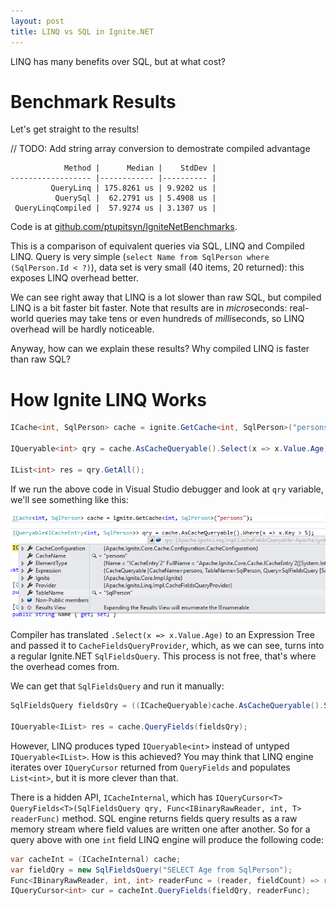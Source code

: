 ```yaml
---
layout: post
title: LINQ vs SQL in Ignite.NET
---
```


LINQ has many benefits over SQL, but at what cost?

# Benchmark Results

Let's get straight to the results!

// TODO: Add string array conversion to demostrate compiled advantage

```
            Method |      Median |    StdDev |
------------------ |------------ |---------- |
         QueryLinq | 175.8261 us | 9.9202 us |
          QuerySql |  62.2791 us | 5.4908 us |
 QueryLinqCompiled |  57.9274 us | 3.1307 us |
```

Code is at [github.com/ptupitsyn/IgniteNetBenchmarks](https://github.com/ptupitsyn/IgniteNetBenchmarks/blob/master/IgniteLinqBenchmark.cs).

This is a comparison of equivalent queries via SQL, LINQ and Compiled LINQ.
Query is very simple (`select Name from SqlPerson where (SqlPerson.Id < ?)`), data set is very small (40 items, 20 returned): this exposes LINQ overhead better.

We can see right away that LINQ is a lot slower than raw SQL, but compiled LINQ is a bit faster bit faster.
Note that results are in *micro*seconds: real-world queries may take tens or even hundreds of *milli*seconds, so LINQ overhead will be hardly noticeable.

Anyway, how can we explain these results? Why compiled LINQ is faster than raw SQL?

# How Ignite LINQ Works

```cs
ICache<int, SqlPerson> cache = ignite.GetCache<int, SqlPerson>("persons");

IQueryable<int> qry = cache.AsCacheQueryable().Select(x => x.Value.Age);

IList<int> res = qry.GetAll();
```

If we run the above code in Visual Studio debugger and look at `qry` variable, we'll see something like this:

![ICacheQueryable Debug View](../images/Linq-vs-Sql/ICacheQueryable-debug.png)

Compiler has translated `.Select(x => x.Value.Age)` to an Expression Tree and passed it to `CacheFieldsQueryProvider`,
which, as we can see, turns into a regular Ignite.NET `SqlFieldsQuery`. This process is not free, that's where the overhead comes from.

We can get that `SqlFieldsQuery` and run it manually:

```cs
SqlFieldsQuery fieldsQry = ((ICacheQueryable)cache.AsCacheQueryable().Select(x => x.Value.Age)).GetFieldsQuery();

IQueryable<IList> res = cache.QueryFields(fieldsQry);
```

However, LINQ produces typed `IQueryable<int>` instead of untyped `IQueryable<IList>`. How is this achieved?
You may think that LINQ engine iterates over `IQueryCursor` returned from `QueryFields` and populates `List<int>`, but it is more clever than that.

There is a hidden API, `ICacheInternal`, which has `IQueryCursor<T> QueryFields<T>(SqlFieldsQuery qry, Func<IBinaryRawReader, int, T> readerFunc)` method.
SQL engine returns fields query results as a raw memory stream where field values are written one after another.
So for a query above with one `int` field LINQ engine will produce the following code:

```cs
var cacheInt = (ICacheInternal) cache;
var fieldQry = new SqlFieldsQuery("SELECT Age from SqlPerson");
Func<IBinaryRawReader, int, int> readerFunc = (reader, fieldCount) => reader.readInt();
IQueryCursor<int> cur = cacheInt.QueryFields(fieldQry, readerFunc);
```